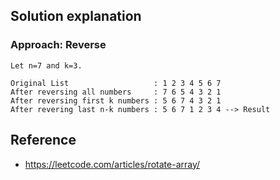 ## Solution explanation

### Approach: Reverse

```
Let n=7 and k=3.

Original List                   : 1 2 3 4 5 6 7
After reversing all numbers     : 7 6 5 4 3 2 1
After reversing first k numbers : 5 6 7 4 3 2 1
After revering last n-k numbers : 5 6 7 1 2 3 4 --> Result
```


## Reference

- https://leetcode.com/articles/rotate-array/